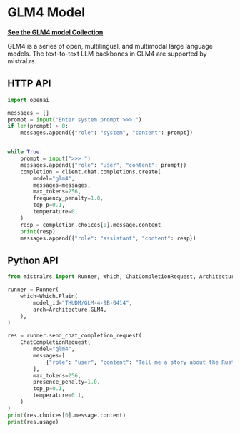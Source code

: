 # GLM4 Model

**[See the GLM4 model Collection](https://huggingface.co/collections/THUDM/glm-4-0414-67f3cbcb34dd9d252707cb2e)**

GLM4 is a series of open, multilingual, and multimodal large language models. The text-to-text LLM backbones in GLM4 are supported by mistral.rs.

## HTTP API

```py
import openai

messages = []
prompt = input("Enter system prompt >>> ")
if len(prompt) > 0:
    messages.append({"role": "system", "content": prompt})


while True:
    prompt = input(">>> ")
    messages.append({"role": "user", "content": prompt})
    completion = client.chat.completions.create(
        model="glm4",
        messages=messages,
        max_tokens=256,
        frequency_penalty=1.0,
        top_p=0.1,
        temperature=0,
    )
    resp = completion.choices[0].message.content
    print(resp)
    messages.append({"role": "assistant", "content": resp})
```

## Python API
```py
from mistralrs import Runner, Which, ChatCompletionRequest, Architecture

runner = Runner(
    which=Which.Plain(
        model_id="THUDM/GLM-4-9B-0414",
        arch=Architecture.GLM4,
    ),
)

res = runner.send_chat_completion_request(
    ChatCompletionRequest(
        model="glm4",
        messages=[
            {"role": "user", "content": "Tell me a story about the Rust type system."}
        ],
        max_tokens=256,
        presence_penalty=1.0,
        top_p=0.1,
        temperature=0.1,
    )
)
print(res.choices[0].message.content)
print(res.usage)
```